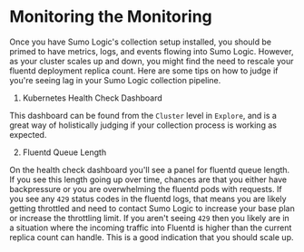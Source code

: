 # Monitoring the Monitoring

Once you have Sumo Logic's collection setup installed, you should be primed to have metrics, logs, and events flowing into Sumo Logic. However, as your cluster scales up and down, you might find the need to rescale your fluentd deployment replica count. Here are some tips on how to judge if you're seeing lag in your Sumo Logic collection pipeline.

1. Kubernetes Health Check Dashboard

This dashboard can be found from the `Cluster` level in `Explore`, and is a great way of holistically judging if your collection process is working as expected.

2. Fluentd Queue Length

On the health check dashboard you'll see a panel for fluentd queue length. If you see this length going up over time, chances are that you either have backpressure or you are overwhelming the fluentd pods with requests. If you see any `429` status codes in the fluentd logs, that means you are likely getting throttled and need to contact Sumo Logic to increase your base plan or increase the throttling limit. If you aren't seeing `429` then you likely are in a situation where the incoming traffic into Fluentd is higher than the current replica count can handle. This is a good indication that you should scale up.
